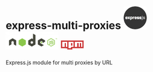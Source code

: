 express-multi-proxies 
![alt text](https://raw.githubusercontent.com/dman777/icons/master/express.jpg) ![alt text](https://raw.githubusercontent.com/dman777/icons/master/node.jpg) ![alt text](https://raw.githubusercontent.com/dman777/icons/master/npm.jpg)
=====================

Express.js module for multi proxies by URL

